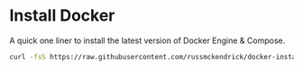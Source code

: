 # Install Docker

A quick one liner to install the latest version of Docker Engine & Compose.

```bash
curl -fsS https://raw.githubusercontent.com/russmckendrick/docker-install/master/install-offical | bash
```